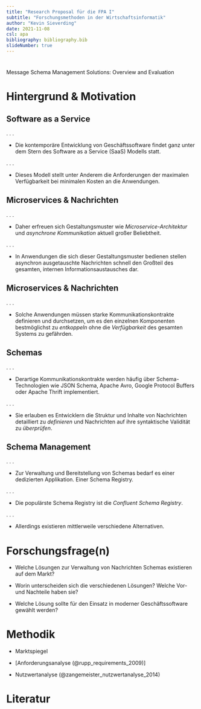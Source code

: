 ```yaml
---
title: "Research Proposal für die FPA I"
subtitle: "Forschungsmethoden in der Wirtschaftsinformatik"
author: "Kevin Sieverding"
date: 2021-11-08
csl: apa
bibliography: bibliography.bib
slideNumber: true
---
```


#

Message Schema Management Solutions: Overview and Evaluation

# Hintergrund & Motivation

## Software as a Service

. . .

- Die kontemporäre Entwicklung von Geschäftssoftware findet ganz unter dem Stern des Software as a Service (SaaS) Modells statt.

. . .

- Dieses Modell stellt unter Anderem die Anforderungen der maximalen Verfügbarkeit bei minimalen Kosten an die Anwendungen.

## Microservices & Nachrichten

. . .

- Daher erfreuen sich Gestaltungsmuster wie _Microservice-Architektur_ und _asynchrone Kommunikation_ aktuell großer Beliebtheit.

. . .

- In Anwendungen die sich dieser Gestaltungsmuster bedienen stellen asynchron ausgetauschte Nachrichten schnell den Großteil des gesamten, internen Informationsaustausches dar.

## Microservices & Nachrichten

. . .

- Solche Anwendungen müssen starke Kommunikationskontrakte definieren und durchsetzen, um es den einzelnen Komponenten bestmöglichst zu _entkoppeln_ ohne die _Verfügbarkeit_ des gesamten Systems zu gefährden.

## Schemas

. . .

- Derartige Kommunikationskontrakte werden häufig über Schema-Technologien wie JSON Schema, Apache Avro, Google Protocol Buffers oder Apache Thrift implementiert.

. . .

- Sie erlauben es Entwicklern die Struktur und Inhalte von Nachrichten detailliert zu _definieren_ und Nachrichten auf ihre syntaktische Validität zu _überprüfen_.

## Schema Management

. . .

- Zur Verwaltung und Bereitstellung von Schemas bedarf es einer dedizierten Applikation. Einer Schema Registry.

. . .

- Die populärste Schema Registry ist die _Confluent Schema Registry_.

. . .

- Allerdings existieren mittlerweile verschiedene Alternativen.

# Forschungsfrage(n)

- Welche Lösungen zur Verwaltung von Nachrichten Schemas existieren auf dem Markt?

- Worin unterscheiden sich die verschiedenen Lösungen? Welche Vor- und Nachteile haben sie?

- Welche Lösung sollte für den Einsatz in moderner Geschäftssoftware gewählt werden?

# Methodik

- Marktspiegel

- [Anforderungsanalyse (@rupp_requirements_2009)]

- Nutzwertanalyse (@zangemeister_nutzwertanalyse_2014)

# Literatur
